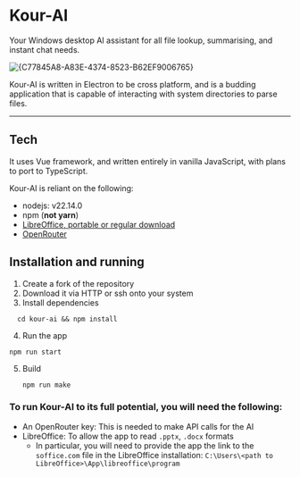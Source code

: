 # Kour-AI

Your Windows desktop AI assistant for all file lookup, summarising, and instant chat needs.

![{C77845A8-A83E-4374-8523-B62EF9006765}](https://github.com/user-attachments/assets/fe884128-39da-46b2-89cc-3e2a55cc66b7)

Kour-AI is written in Electron to be cross platform, and is a budding application that is capable of interacting with system directories to parse files.


---
## Tech

It uses Vue framework, and written entirely in vanilla JavaScript, with plans to port to TypeScript.

Kour-AI is reliant on the following:

- nodejs: v22.14.0
- npm (**not yarn**)
- [LibreOffice, portable or regular download](https://www.libreoffice.org/)
- [OpenRouter](https://openrouter.ai/)

## Installation and running

1. Create a fork of the repository
2. Download it via HTTP or ssh onto your system
3. Install dependencies
 ```shell
   cd kour-ai && npm install
   ```
4. Run the app
```shell
npm run start
``` 
5. Build
   ```shell
   npm run make
   ```
### To run Kour-AI to its full potential, you will need the following:
- An OpenRouter key: This is needed to make API calls for the AI
- LibreOffice: To allow the app to read `.pptx`, `.docx` formats
  - In particular, you will need to provide the app the link to the `soffice.com` file in the LibreOffice installation: `C:\Users\<path to LibreOffice>\App\libreoffice\program`
